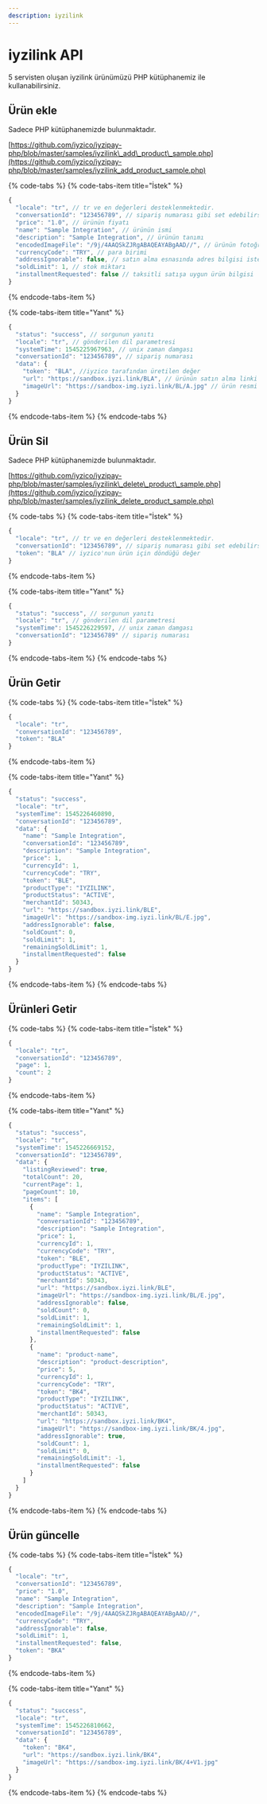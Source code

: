 ```yaml
---
description: iyzilink
---
```


# iyzilink API

5 servisten oluşan iyzilink ürünümüzü PHP kütüphanemiz ile kullanabilirsiniz. 

## Ürün ekle

Sadece PHP kütüphanemizde bulunmaktadır.

[https://github.com/iyzico/iyzipay-php/blob/master/samples/iyzilink\_add\_product\_sample.php](https://github.com/iyzico/iyzipay-php/blob/master/samples/iyzilink_add_product_sample.php)

{% code-tabs %}
{% code-tabs-item title="İstek" %}
```javascript
{
  "locale": "tr", // tr ve en değerleri desteklenmektedir.
  "conversationId": "123456789", // sipariş numarası gibi set edebilirsiniz.
  "price": "1.0", // ürünün fiyatı
  "name": "Sample Integration", // ürünün ismi
  "description": "Sample Integration", // ürünün tanımı
  "encodedImageFile": "/9j/4AAQSkZJRgABAQEAYABgAAD//", // ürünün fotoğrafı
  "currencyCode": "TRY", // para birimi
  "addressIgnorable": false, // satın alma esnasında adres bilgisi istensin mi ?
  "soldLimit": 1, // stok miktarı
  "installmentRequested": false // taksitli satışa uygun ürün bilgisi
}
```
{% endcode-tabs-item %}

{% code-tabs-item title="Yanıt" %}
```javascript
{
  "status": "success", // sorgunun yanıtı
  "locale": "tr", // gönderilen dil parametresi
  "systemTime": 1545225967963, // unix zaman damgası
  "conversationId": "123456789", // sipariş numarası
  "data": {
    "token": "BLA", //iyzico tarafından üretilen değer
    "url": "https://sandbox.iyzi.link/BLA", // ürünün satın alma linki
    "imageUrl": "https://sandbox-img.iyzi.link/BL/A.jpg" // ürün resmi
  }
}
```
{% endcode-tabs-item %}
{% endcode-tabs %}

## Ürün Sil

Sadece PHP kütüphanemizde bulunmaktadır.

[https://github.com/iyzico/iyzipay-php/blob/master/samples/iyzilink\_delete\_product\_sample.php](https://github.com/iyzico/iyzipay-php/blob/master/samples/iyzilink_delete_product_sample.php)

{% code-tabs %}
{% code-tabs-item title="İstek" %}
```javascript
{
  "locale": "tr", // tr ve en değerleri desteklenmektedir.
  "conversationId": "123456789", // sipariş numarası gibi set edebilirsiniz.
  "token": "BLA" // iyzico'nun ürün için döndüğü değer
}
```
{% endcode-tabs-item %}

{% code-tabs-item title="Yanıt" %}
```javascript
{
  "status": "success", // sorgunun yanıtı
  "locale": "tr", // gönderilen dil parametresi
  "systemTime": 1545226229597, // unix zaman damgası
  "conversationId": "123456789" // sipariş numarası
}

```
{% endcode-tabs-item %}
{% endcode-tabs %}

## Ürün Getir

{% code-tabs %}
{% code-tabs-item title="İstek" %}
```javascript
{
  "locale": "tr",
  "conversationId": "123456789",
  "token": "BLA"
}
```
{% endcode-tabs-item %}

{% code-tabs-item title="Yanıt" %}
```javascript
{
  "status": "success",
  "locale": "tr",
  "systemTime": 1545226460890,
  "conversationId": "123456789",
  "data": {
    "name": "Sample Integration",
    "conversationId": "123456789",
    "description": "Sample Integration",
    "price": 1,
    "currencyId": 1,
    "currencyCode": "TRY",
    "token": "BLE",
    "productType": "IYZILINK",
    "productStatus": "ACTIVE",
    "merchantId": 50343,
    "url": "https://sandbox.iyzi.link/BLE",
    "imageUrl": "https://sandbox-img.iyzi.link/BL/E.jpg",
    "addressIgnorable": false,
    "soldCount": 0,
    "soldLimit": 1,
    "remainingSoldLimit": 1,
    "installmentRequested": false
  }
}
```
{% endcode-tabs-item %}
{% endcode-tabs %}

## Ürünleri Getir

{% code-tabs %}
{% code-tabs-item title="İstek" %}
```javascript
{
  "locale": "tr",
  "conversationId": "123456789",
  "page": 1,
  "count": 2
}
```
{% endcode-tabs-item %}

{% code-tabs-item title="Yanıt" %}
```javascript
{
  "status": "success",
  "locale": "tr",
  "systemTime": 1545226669152,
  "conversationId": "123456789",
  "data": {
    "listingReviewed": true,
    "totalCount": 20,
    "currentPage": 1,
    "pageCount": 10,
    "items": [
      {
        "name": "Sample Integration",
        "conversationId": "123456789",
        "description": "Sample Integration",
        "price": 1,
        "currencyId": 1,
        "currencyCode": "TRY",
        "token": "BLE",
        "productType": "IYZILINK",
        "productStatus": "ACTIVE",
        "merchantId": 50343,
        "url": "https://sandbox.iyzi.link/BLE",
        "imageUrl": "https://sandbox-img.iyzi.link/BL/E.jpg",
        "addressIgnorable": false,
        "soldCount": 0,
        "soldLimit": 1,
        "remainingSoldLimit": 1,
        "installmentRequested": false
      },
      {
        "name": "product-name",
        "description": "product-description",
        "price": 5,
        "currencyId": 1,
        "currencyCode": "TRY",
        "token": "BK4",
        "productType": "IYZILINK",
        "productStatus": "ACTIVE",
        "merchantId": 50343,
        "url": "https://sandbox.iyzi.link/BK4",
        "imageUrl": "https://sandbox-img.iyzi.link/BK/4.jpg",
        "addressIgnorable": true,
        "soldCount": 1,
        "soldLimit": 0,
        "remainingSoldLimit": -1,
        "installmentRequested": false
      }
    ]
  }
}
```
{% endcode-tabs-item %}
{% endcode-tabs %}

## Ürün güncelle

{% code-tabs %}
{% code-tabs-item title="İstek" %}
```javascript
{
  "locale": "tr",
  "conversationId": "123456789",
  "price": "1.0",
  "name": "Sample Integration",
  "description": "Sample Integration",
  "encodedImageFile": "/9j/4AAQSkZJRgABAQEAYABgAAD//",
  "currencyCode": "TRY",
  "addressIgnorable": false,
  "soldLimit": 1,
  "installmentRequested": false,
  "token": "BKA"
}
```
{% endcode-tabs-item %}

{% code-tabs-item title="Yanıt" %}
```javascript
{
  "status": "success",
  "locale": "tr",
  "systemTime": 1545226810662,
  "conversationId": "123456789",
  "data": {
    "token": "BK4",
    "url": "https://sandbox.iyzi.link/BK4",
    "imageUrl": "https://sandbox-img.iyzi.link/BK/4+V1.jpg"
  }
}
```
{% endcode-tabs-item %}
{% endcode-tabs %}

